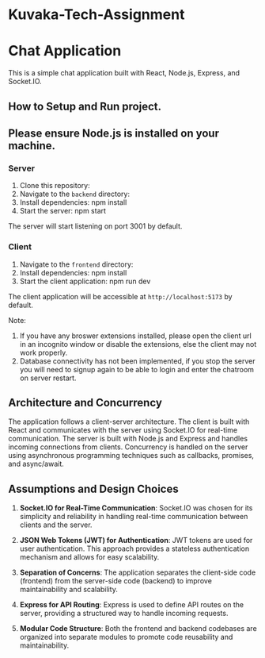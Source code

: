 # Kuvaka-Tech-Assignment

# Chat Application

This is a simple chat application built with React, Node.js, Express, and Socket.IO.

## How to Setup and Run project.

## Please ensure Node.js is installed on your machine.

### Server

1. Clone this repository:
2. Navigate to the `backend` directory:
3. Install dependencies: npm install
4. Start the server:  npm start

The server will start listening on port 3001 by default.

### Client

1. Navigate to the `frontend` directory:
2. Install dependencies: npm install
3. Start the client application: npm run dev

The client application will be accessible at `http://localhost:5173` by default.

Note: 
1. If you have any broswer extensions installed, please open the client url in an incognito window or 
   disable the extensions, else the client may not work properly.
2. Database connectivity has not been implemented, if you stop the server you will need to signup again 
   to be able to login and enter the chatroom on server restart.   
      

## Architecture and Concurrency

The application follows a client-server architecture. The client is built with React and communicates with the server using Socket.IO for real-time communication. The server is built with Node.js and Express and handles incoming connections from clients. Concurrency is handled on the server using asynchronous programming techniques such as callbacks, promises, and async/await.

## Assumptions and Design Choices

1. **Socket.IO for Real-Time Communication**: Socket.IO was chosen for its simplicity and reliability in handling real-time communication between clients and the server.

2. **JSON Web Tokens (JWT) for Authentication**: JWT tokens are used for user authentication. This approach provides a stateless authentication mechanism and allows for easy scalability.

3. **Separation of Concerns**: The application separates the client-side code (frontend) from the server-side code (backend) to improve maintainability and scalability.

4. **Express for API Routing**: Express is used to define API routes on the server, providing a structured way to handle incoming requests.

5. **Modular Code Structure**: Both the frontend and backend codebases are organized into separate modules to promote code reusability and maintainability.










